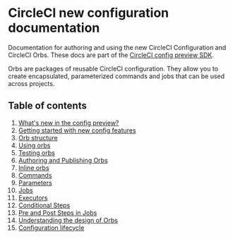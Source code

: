# CircleCI new configuration documentation

Documentation for authoring and using the new CircleCI Configuration and CircleCI Orbs. These docs are part of the [CircleCI config preview SDK](https://github.com/CircleCI-Public/config-preview-sdk).

Orbs are packages of reusable CircleCI configuration. They allow you to create encapsulated, parameterized commands and jobs that can be used across projects.

## Table of contents
1. [What's new in the config preview?](whats-new.md)
1. [Getting started with new config features](getting-started.md) 
1. [Orb structure](structure.md)
1. [Using orbs](using-orbs.md)
1. [Testing orbs](orbs-testing.md)
1. [Authoring and Publishing Orbs](orbs-authoring.md)
1. [Inline orbs](inline-orbs.md)
1. [Commands](commands.md)
1. [Parameters](parameters.md)
1. [Jobs](jobs.md)
1. [Executors](executors.md)
1. [Conditional Steps](conditional-steps.md)
1. [Pre and Post Steps in Jobs](pre-and-post-steps.md)
1. [Understanding the design of Orbs](design-approach.md)
1. [Configuration lifecycle](config-lifecycle.md)

